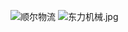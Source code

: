 ![顺尔物流](http://mmbiz.qpic.cn/sz_mmbiz_png/BUbPV3flftmGicKSeQQxMic4hSdkEEU2CDEcZo76qqkHeglkZahHrPYS7K2icRRDfcTRJ9YcQreSKb2CTw6qcqY8g/0?from=appmsg)
![东力机械.jpg](https://mmbiz.qpic.cn/mmbiz_jpg/lGdwPnUuh3qhMSb6iaIhcOorssgbicEEAFia8ibuu9UqedKfXkzE3DKRnZk7rNnzRpHlO84UUouibRGRnl1C0yww0Og/0?wx_fmt=jpeg&from=appmsg)